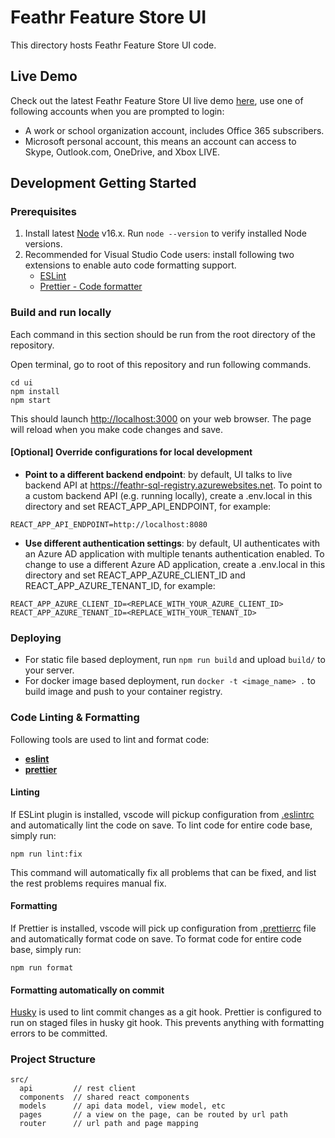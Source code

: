 # Feathr Feature Store UI

This directory hosts Feathr Feature Store UI code.

## Live Demo

Check out the latest Feathr Feature Store UI live demo [here](https://aka.ms/feathrdemo), use one of following accounts when you are prompted to login:

- A work or school organization account, includes Office 365 subscribers.
- Microsoft personal account, this means an account can access to Skype, Outlook.com, OneDrive, and Xbox LIVE.

## Development Getting Started

### Prerequisites

1. Install latest [Node](https://nodejs.org/en/) v16.x. Run `node --version` to verify installed Node versions.
2. Recommended for Visual Studio Code users: install following two extensions to enable auto code formatting support.
   - [ESLint](https://marketplace.visualstudio.com/items?itemName=dbaeumer.vscode-eslint)
   - [Prettier - Code formatter](https://marketplace.visualstudio.com/items?itemName=esbenp.prettier-vscode)

### Build and run locally

Each command in this section should be run from the root directory of the repository.

Open terminal, go to root of this repository and run following commands.

```
cd ui
npm install
npm start
```

This should launch [http://localhost:3000](http://localhost:3000) on your web browser. The page will reload when you make code changes and save.

#### [Optional] Override configurations for local development

- **Point to a different backend endpoint**: by default, UI talks to live backend API at https://feathr-sql-registry.azurewebsites.net. To point to a custom backend API (e.g. running locally), create a .env.local in this directory and set REACT_APP_API_ENDPOINT, for example:

```
REACT_APP_API_ENDPOINT=http://localhost:8080
```

- **Use different authentication settings**: by default, UI authenticates with an Azure AD application with multiple tenants authentication enabled. To change to use a different Azure AD application, create a .env.local in this directory and set REACT_APP_AZURE_CLIENT_ID and REACT_APP_AZURE_TENANT_ID, for example:

```
REACT_APP_AZURE_CLIENT_ID=<REPLACE_WITH_YOUR_AZURE_CLIENT_ID>
REACT_APP_AZURE_TENANT_ID=<REPLACE_WITH_YOUR_TENANT_ID>
```

### Deploying

- For static file based deployment, run `npm run build` and upload `build/` to your server.
- For docker image based deployment, run `docker -t <image_name> .` to build image and push to your container registry.

### Code Linting & Formatting

Following tools are used to lint and format code:
  * [**eslint**](https://eslint.org/)
  * [**prettier**](https://prettier.io/)

#### Linting

If ESLint plugin is installed, vscode will pickup configuration from [.eslintrc](.eslintrc) and automatically lint the code on save. To lint code for entire code base, simply run:

```
npm run lint:fix
```

This command will automatically fix all problems that can be fixed, and list the rest problems requires manual fix.

#### Formatting

If Prettier is installed, vscode will pick up configuration from [.prettierrc](.prettierrc) file and automatically format code on save. To format code for entire code base, simply run:

```
npm run format
```

#### Formatting automatically on commit

[Husky](https://github.com/typicode/husky) is used to lint commit changes as a git hook. Prettier is configured to run on staged files in husky git hook. This prevents anything with formatting errors to be committed.

### Project Structure

```
src/
  api         // rest client
  components  // shared react components
  models      // api data model, view model, etc
  pages       // a view on the page, can be routed by url path
  router      // url path and page mapping
```
